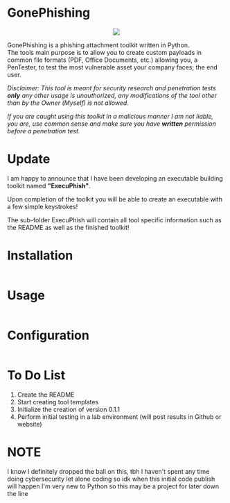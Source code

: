 # GonePhishing
<p align="center">
  <img src="https://user-images.githubusercontent.com/86894087/164344081-93a18fc9-0ed7-4cf9-8ab3-586f168a2a43.png">
</p>

GonePhishing is a phishing attachment toolkit written in Python.  
The tools main purpose is to allow you to create custom payloads in common file formats (PDF, Office Documents, etc.) allowing you, a PenTester, to test the most vulnerable asset your company faces; the end user.

*Disclaimer: This tool is meant for security research and penetration tests **only** any other usage is unauthorized, any modifications of the tool other than by the Owner (Myself) is not allowed.*

*If you are caught using this toolkit in a malicious manner I am not liable, you are, use common sense and make sure you have **written** permission before a penetration test.* 

# Update
I am happy to announce that I have been developing an executable building toolkit named **"ExecuPhish"**.

Upon completion of the toolkit you will be able to create an executable with a few simple keystrokes!

The sub-folder ExecuPhish will contain all tool specific information such as the README as well as the finished toolkit!

# Installation
```

```
# Usage
```

```
# Configuration
```

```
# To Do List
1. Create the README
2. Start creating tool templates
3. Initialize the creation of version 0.1.1
4. Perform initial testing in a lab environment (will post results in Github or website)


# NOTE
I know I definitely dropped the ball on this, tbh I haven't spent any time doing cybersecurity let alone coding so idk when this initial code publish will happen
I'm very new to Python so this may be a project for later down the line
